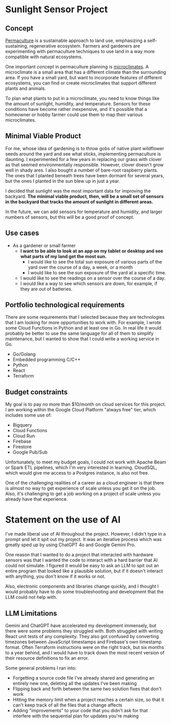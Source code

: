 # Sunlight Sensor Project

## Concept
[Permaculture](https://en.wikipedia.org/wiki/Permaculture) is a sustainable approach to land use, emphasizing a self-sustaining, regenerative ecosystem.  Farmers and 
gardeners are experimenting with permaculture techniques to use land in a way more compatible with natural ecosystems.

One important concept in permaculture planning is [microclimates](https://en.wikipedia.org/wiki/Microclimate).  A microclimate is a small area that has a different climate than the surrounding area. 
If you have a small yard, but want to incorporate features of different
ecosystems, you can find or create microclimates that support different plants and animals.  

To plan what plants to put in a microclimate, you need to know things like the amount of sunlight, humidity, and temperature. 
Sensors for these conditions have become rather inexpensive, and it's possible that a homeowner or 
hobby farmer could use them to map their various microclimates.

## Minimal Viable Product
For me, whose idea of gardening is to throw gobs of native plant wildflower seeds around the yard and see what sticks, 
implementing permaculture is daunting.  I experimented for a few years in replacing our grass with clover as that seemed environmentally responsible.
However, clover doesn't grow well in shady ares.  I also bought a number of bare-root raspberry plants.  The ones that I planted beneath trees have been dormant for several years, but the ones I planted in the sun blew up in just a year.  

I decided that sunlight was the most important data for improving the backyard.  **The minimal viable product, then, will be a small set of 
sensors in the backyard that tracks the amount of sunlight in different areas.**

In the future, we can add sensors for temperature and humidity, and larger numbers of sensors, but this will be a good proof of concept.

## Use cases
- As a gardener or small farmer 
  - **I want to be able to look at an app on my tablet or desktop and see what parts of my land get the most sun.**
    - I would like to see the total sun exposure of various parts of the yard over the course of a day, a week, or a month
    - I would like to see the sun exposure of the yard at a specific time.
  - I would like to see the readings on a sensor over the course of a day.
  - I would like a way to see which sensors are down, for example, if they are out of batteries.


## Portfolio technological requirements
There are some requirements that I selected because they are technologies that I am looking for more opportunities to work with.
For example, I wrote some Cloud Functions in Python and at least one in Go.  In real life it would probably be better to use the same 
language for all of them to simplify maintenance, but I wanted to show that I could write a working service in Go.
- Go/Golang
- Embedded programming C/C++
- Python
- React
- Terraform

## Budget constraints
My goal is to pay no more than $10/month on cloud services for this project.  I am working within the Google Cloud Platform "always free" tier, which includes some use of:
- Bigquery
- Cloud Functions
- Cloud Run
- Firebase
- Firestore
- Google Pub/Sub

Unfortunately, to meet my budget goals, I could not work with Apache Beam or Spark ETL pipelines, which I'm very interested in learning.
CloudSQL, which would give me access to a Postgres instance, is also not free.

One of the challenging realities of a career as a cloud engineer is that there is almost no way to get experience of scale unless you get it on 
the job.  Also, it's challenging to get a job working on a project of scale unless you already have that experience.

# Statement on the use of AI
I've made liberal use of AI throughout the project.  However, I didn't type in a prompt and let it spit out my project.  It was an 
iterative process which was greatly sped up by using ChatGPT 4o and Google Gemini Pro.  

One reason that I wanted to do a project that interacted with hardware sensors was
that I wanted the code to interact with a hard barrier that AI could not simulate.  I figured it would be easy to ask an LLM to spit out an entire program that looked
like a plausible solution, but if it doesn't interact with anything, you don't know if it works or not.

Also, electronic components and libraries change quickly, and I thought I would probably have to do some troubleshooting and
development that the LLM could not help with.

## LLM Limitations
Gemini and ChatGPT have accelerated my development immensely, but there were some problems they struggled with.
Both struggled with writing React unit tests of any complexity.  They also got confused by converting timezones between 
JavaScript timestamps and Firebase's own timestamp format.  Often Terraform instructions were on the right track, but six months to a year behind, 
and I would have to track down the most recent version of their resource definitions to fix an error. 

Some general problems I ran into:
- Forgetting a source code file I've already shared and generating an entirely new one, deleting all the updates I've been making
- Flipping back and forth between the same two solution fixes that don't work
- Hitting the memory limit when a project reaches a certain size, so that it can't keep track of all the files that a change affects
- Adding "improvements" to your code that you didn't ask for that interfere with the sequential plan for updates you're making

